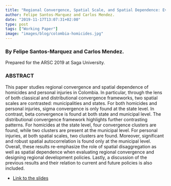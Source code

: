 ```yaml
---
title: "Regional Convergence, Spatial Scale, and Spatial Dependence: Evidence from Homicides and Personal Injuries in Colombia 2010-2018"
author: Felipe Santos-Marquez and Carlos Mendez.
date: "2019-11-17T13:07:31+02:00"
type: post
tags: ["Working Paper"]
image: "images/blog/colombia-homicides.jpg"
---
```


### By Felipe Santos-Marquez and Carlos Mendez.

Prepared for the ARSC 2019 at Saga University.

### ABSTRACT

This paper studies regional convergence and spatial dependence of homicides and personal injuries in Colombia. In particular, through the lens of both classical and distributional convergence frameworks, two spatial scales are contrasted: municipalities and states. For both homicides and personal injuries, sigma convergence is only found at the state level. In contrast, beta convergence is found at both state and municipal level. The distributional convergence framework highlights further contrasting patterns. For homicides at the state level, four convergence clusters are found, while two clusters are present at the municipal level. For personal injuries, at both spatial scales, two clusters are found. Moreover, significant and robust spatial autocorrelation is found only at the municipal level. Overall, these results re-emphasize the role of spatial disaggregation as well as spatial dependence when evaluating regional convergence and designing regional development policies. Lastly, a discussion of the previous results and their relation to current and future policies is also included.

- [Link to the slides](https://homicides-personal-injuries-colombia-2.netlify.com/#1)
